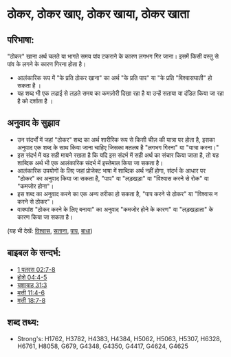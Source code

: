 # ठोकर, ठोकर खाए,  ठोकर खाया,  ठोकर खाता #

## परिभाषा: ##

"ठोकर" खाना अर्थ चलते या भागते समय पांव टकराने के कारण लगभग गिर जाना। इसमें किसी वस्तु से पांव के लगने के कारण गिरना होता है।

* आलंकारिक रूप में "के प्रति ठोकर खाना" का अर्थ  "के प्रति पाप" या "के प्रति "विश्वासघाती" हो सकता है ।
* यह शब्द भी एक लढाई से लड़ते समय का कमज़ोरी दिखा रहा है या उन्हें सताया या दंडित किया जा रहा है को दर्शाता है ।

## अनुवाद के सुझाव ##

* उन संदर्भों में जहां "ठोकर" शब्द का अर्थ शारीरिक रूप से किसी चीज़ की यात्रा पर होता है, इसका अनुवाद एक शब्द के साथ किया जाना चाहिए जिसका मतलब है "लगभग गिरना" या "यात्रा करना।"
* इस संदर्भ में यह सही मायने रखता है कि यदि इस संदर्भ में सही अर्थ का संचार किया जाता है, तो यह शाब्दिक अर्थ भी एक आलंकारिक संदर्भ में इस्तेमाल किया जा सकता है।
* आलंकारिक उपयोगों के लिए जहां प्रोजेक्ट भाषा में शाब्दिक अर्थ नहीं होगा, संदर्भ के आधार पर "ठोकर" का अनुवाद किया जा सकता है, "पाप" या "लड़खड़ा" या "विश्वास करने से रोक" या "कमजोर होना"।
* इस शब्द का अनुवाद करने का एक अन्य तरीका हो सकता है, "पाप करने से ठोकर" या "विश्वास न करने से ठोकर"।
* वाक्यांश "ठोकर करने के लिए बनाया" का अनुवाद "कमजोर होने के कारण" या "लड़खड़ाता" के कारण किया जा सकता है।

(यह भी देखें: [विश्वास](../kt/believe.md), [सताना](../other/persecute.md), [पाप](../kt/sin.md), [बाधा](../other/stumblingblock.md))

## बाइबल के सन्दर्भ: ##

* [1 पतरस 02:7-8](rc://hi/tn/help/1pe/02/07)
* [होशे 04:4-5](rc://hi/tn/help/hos/04/04)
* [यशायाह 31:3](rc://hi/tn/help/isa/31/03)
* [मत्ती 11:4-6](rc://hi/tn/help/mat/11/04)
* [मत्ती 18:7-8](rc://hi/tn/help/mat/18/07)

## शब्द तथ्य: ##

* Strong's: H1762, H3782, H4383, H4384, H5062, H5063, H5307, H6328, H6761, H8058, G679, G4348, G4350, G4417, G4624, G4625
